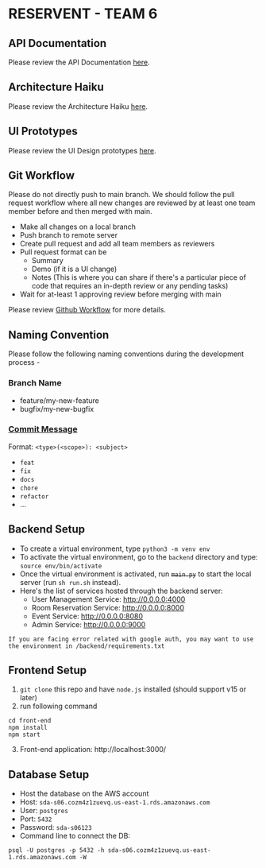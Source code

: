 # RESERVENT - TEAM 6

## API Documentation

Please review the API Documentation [here](https://hackmd.io/@saksham-bhalla/S1pKJxBxn/edit).

## Architecture Haiku

Please review the Architecture Haiku [here](https://docs.google.com/document/d/1wtcVfIZTQdThSHfUntw8accwkPUaRFBS/edit?usp=sharing&ouid=116506808424154350020&rtpof=true&sd=true).

## UI Prototypes 

Please review the UI Design prototypes [here](https://www.figma.com/file/AhcHxAZcDttB2oJM5bDnmj/Untitled?node-id=0%3A1&t=zSJevP3CWC03RgGh-1).

## Git Workflow

Please do not directly push to main branch. We should follow the pull request workflow where all new changes are reviewed by at least one team member before and then merged with main. 
  - Make all changes on a local branch
  - Push branch to remote server
  - Create pull request and add all team members as reviewers
  - Pull request format can be 
    - Summary
    - Demo (if it is a UI change)
    - Notes (This is where you can share if there's a particular piece of code that requires an in-depth review or any pending tasks)
  - Wait for at-least 1 approving review before merging with main
  
Please review [Github Workflow](https://docs.github.com/en/get-started/quickstart/github-flow) for more details.
  
## Naming Convention

 Please follow the following naming conventions during the development process - 
 
### Branch Name
 
 - feature/my-new-feature  
 - bugfix/my-new-bugfix
 
### [Commit Message](https://gist.github.com/joshbuchea/6f47e86d2510bce28f8e7f42ae84c716)

Format: `<type>(<scope>): <subject>`

- `feat`
- `fix`
- `docs`
- `chore`
- `refactor`
- ...
 
## Backend Setup

- To create a virtual environment, type `python3 -m venv env`
- To activate the virtual environment, go to the `backend` directory and type: `source env/bin/activate`
- Once the virtual environment is activated, run <s>`main.py`</s> to start the local server (run `sh run.sh` instead).
- Here's the list of services hosted through the backend server:
  - User Management Service: http://0.0.0.0:4000
  - Room Reservation Service: http://0.0.0.0:8000
  - Event Service: http://0.0.0.0:8080
  - Admin Service: http://0.0.0.0:9000

```
If you are facing error related with google auth, you may want to use the environment in /backend/requirements.txt
```

## Frontend Setup

1. `git clone` this repo and have `node.js` installed (should support v15 or later)
2. run following command

```
cd front-end
npm install
npm start
```

3. Front-end application: http://localhost:3000/

## Database Setup

- Host the database on the AWS account
- Host: `sda-s06.cozm4z1zuevq.us-east-1.rds.amazonaws.com`
- User: `postgres`
- Port: `5432`
- Password: `sda-s06123`
- Command line to connect the DB: 
```
psql -U postgres -p 5432 -h sda-s06.cozm4z1zuevq.us-east-1.rds.amazonaws.com -W
```
